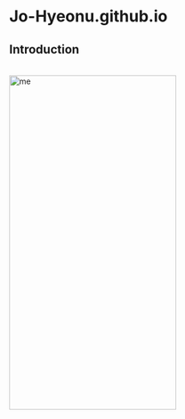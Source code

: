 # Jo-Hyeonu.github.io

## Introduction
<br>
<img src = "조현우.JPG" width = 300px height = 600px title = "me"/>

